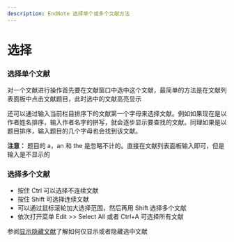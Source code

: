 ```yaml
---
description: EndNote 选择单个或多个文献方法
---
```


# 选择

### 选择单个文献

对一个文献进行操作首先要在文献窗口中选中这个文献，最简单的方法是在文献列表面板中点击文献题目，此时选中的文献高亮显示

还可以通过输入当前栏目排序下的文献第一个字母来选择文献。例如如果现在是以作者姓名排序，输入作者名字的拼写，就会逐步显示要查找的文献。同理如果是以题目排序，输入题目的几个字母也会找到该文献。

**注意：** 题目的 a，an 和 the 是忽略不计的。直接在文献列表面板输入即可，但是输入是不显示的

### 选择多个文献

* 按住 Ctrl 可以选择不连续文献
* 按住 Shift 可选择连续文献
* 可以通过鼠标滚轮加大选择范围，然后再用 Shift 选择多个文献
* 依次打开菜单 Edit &gt;&gt; Select All 或者 Ctrl+A 可选择所有文献

参阅[显示隐藏文献](../08Search/Showing_and_Hiding_Refs.htm)了解如何仅显示或者隐藏选中文献

